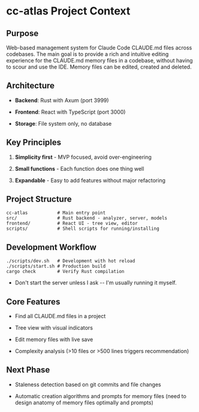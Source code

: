 cc-atlas Project Context
==========

Purpose
----------

Web-based management system for Claude Code CLAUDE.md files across codebases. The main goal is to provide a rich and intuitive editing experience for the CLAUDE.md memory files in a codebase, without having to scour and use the IDE. Memory files can be edited, created and deleted.

Architecture
----------

* **Backend**: Rust with Axum (port 3999)

* **Frontend**: React with TypeScript (port 3000)

* **Storage**: File system only, no database

Key Principles
----------

1. **Simplicity first** - MVP focused, avoid over-engineering

2. **Small functions** - Each function does one thing well

3. **Expandable** - Easy to add features without major refactoring

Project Structure
----------

```
cc-atlas           # Main entry point
src/               # Rust backend - analyzer, server, models
frontend/          # React UI - tree view, editor
scripts/           # Shell scripts for running/installing

```

Development Workflow
----------

```
./scripts/dev.sh   # Development with hot reload
./scripts/start.sh # Production build
cargo check        # Verify Rust compilation

```

* Don't start the server unless I ask -- I'm usually running it myself.

Core Features
----------

* Find all CLAUDE.md files in a project

* Tree view with visual indicators

* Edit memory files with live save

* Complexity analysis (\>10 files or \>500 lines triggers recommendation)

Next Phase
----------

* Staleness detection based on git commits and file changes

* Automatic creation algorithms and prompts for memory files (need to design anatomy of memory files optimally and prompts)